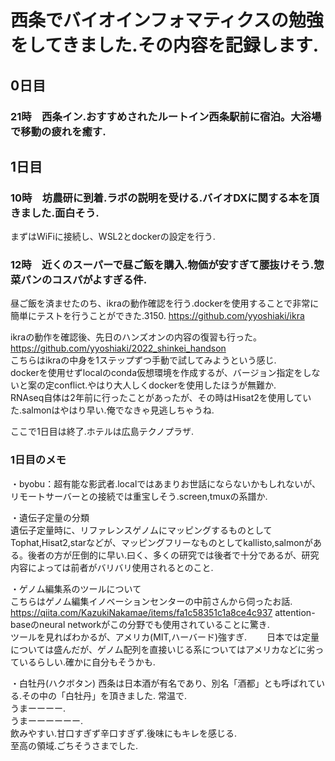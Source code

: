 # 西条でバイオインフォマティクスの勉強をしてきました.その内容を記録します.

## 0日目

### 21時　西条イン.おすすめされたルートイン西条駅前に宿泊。大浴場で移動の疲れを癒す.

## 1日目

### 10時　坊農研に到着.ラボの説明を受ける.バイオDXに関する本を頂きました.面白そう.

まずはWiFiに接続し、WSL2とdockerの設定を行う.

### 12時　近くのスーパーで昼ご飯を購入.物価が安すぎて腰抜けそう.惣菜パンのコスパがよすぎる件.

昼ご飯を済ませたのち、ikraの動作確認を行う.dockerを使用することで非常に簡単にテストを行うことができた.3150.  https://github.com/yyoshiaki/ikra

ikraの動作を確認後、先日のハンズオンの内容の復習も行った。  
https://github.com/yyoshiaki/2022_shinkei_handson  
こちらはikraの中身を1ステップずつ手動で試してみようという感じ.  
dockerを使用せずlocalのconda仮想環境を作成するが、バージョン指定をしないと案の定conflict.やはり大人しくdockerを使用したほうが無難か.  
RNAseq自体は2年前に行ったことがあったが、その時はHisat2を使用していた.salmonはやはり早い.俺でなきゃ見逃しちゃうね.

ここで1日目は終了.ホテルは広島テクノプラザ.

### 1日目のメモ

・byobu：超有能な影武者.localではあまりお世話にならないかもしれないが、リモートサーバーとの接続では重宝しそう.screen,tmuxの系譜か.

・遺伝子定量の分類  
 遺伝子定量時に、リファレンスゲノムにマッピングするものとしてTophat,Hisat2,starなどが、マッピングフリーなものとしてkallisto,salmonがある。後者の方が圧倒的に早い.曰く、多くの研究では後者で十分であるが、研究内容によっては前者がバリバリ使用されるとのこと.

・ゲノム編集系のツールについて  
 こちらはゲノム編集イノベーションセンターの中前さんから伺ったお話.  
 https://qiita.com/KazukiNakamae/items/fa1c58351c1a8ce4c937
 attention-baseのneural networkがこの分野でも使用されていることに驚き.  
 ツールを見ればわかるが、アメリカ(MIT,ハーバード)強すぎ.　　
 日本では定量については盛んだが、ゲノム配列を直接いじる系についてはアメリカなどに劣っているらしい.確かに自分もそうかも.

・白牡丹(ハクボタン)
  西条は日本酒が有名であり、別名「酒都」とも呼ばれている.その中の「白牡丹」を頂きました.
  常温で.  
  うまーーーー.  
  うまーーーーーー.  
  飲みやすい.甘口すぎず辛口すぎず.後味にもキレを感じる.  
  至高の領域.ごちそうさまでした.